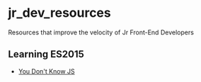 # jr_dev_resources
Resources that improve the velocity of Jr Front-End Developers

## Learning ES2015
* [You Don't Know JS](https://github.com/getify/You-Dont-Know-JS/blob/master/README.md#you-dont-know-js-book-series)
